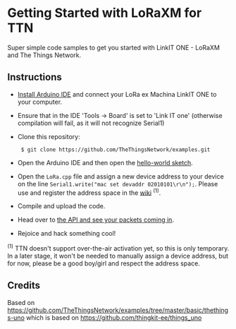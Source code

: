 # Getting Started with LoRaXM for TTN

Super simple code samples to get you started with LinkIT ONE - LoRaXM and The Things Network.

## Instructions

 * [Install Arduino IDE](https://www.arduino.cc/en/Main/Software) and connect your LoRa ex Machina LinkIT ONE to your computer.
 * Ensure that in the IDE 'Tools -> Board' is set to 'Link IT one' (otherwise compilation will fail, as it will not recognize Serial1)
 * Clone this repository:

        $ git clone https://github.com/TheThingsNetwork/examples.git

 * Open the Arduino IDE and then open the [hello-world sketch](hello-world/hello-world.ino).
 * Open the `LoRa.cpp` file and assign a new device address to your device on the line `Serial1.write("mac set devaddr 02010101\r\n");`. Please use and register the address space in the [wiki](http://thethingsnetwork.org/wiki/AddressSpace) <sup>(1)</sup>.
 * Compile and upload the code.
 * Head over to [the API and see your packets coming in](http://thethingsnetwork.org/api/v0/nodes/02010101/).
 * Rejoice and hack something cool!

<sup>(1)</sup> TTN doesn't support over-the-air activation yet, so this is only temporary. In a later stage, it won't be needed to manually assign a device address, but for now, please be a good boy/girl and respect the address space.

## Credits
Based on https://github.com/TheThingsNetwork/examples/tree/master/basic/thethings-uno
which is based on https://github.com/thingkit-ee/things_uno
